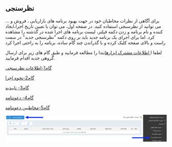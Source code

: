 ﻿## نظرسنجی

برای آگاهی از نظرات مخاطبان خود در جهت بهبود برنامه های بازاریابی ، فروش و ... می توانید از نظرسنجی استفاده کنید. در صفحه اول، می توان با تعیین تاریخ اجرا،ایجاد کننده و نام برنامه  و زدن دکمه فیلتر، لیست برنامه های اجرا شده در گذشته را مشاهده کرد. اما برای اجرای یک برنامه جدید باید بر روی دکمه  "نظرسنجی جدید" در سمت راست و بالای صفحه کلیک کرده و با گذراندن چند گام ساده، برنامه را به راحتی اجرا کرد

لطفا ا<a href="C%3A%2FUsers%2FH.abasi%2FDesktop%2Fhelp%2Fmd%20help%2F%D8%AA%D8%A8%D9%84%DB%8C%D8%BA%D8%A7%D8%AA%2Fmoshtarak-abzar%2Fmoshtarak-abzar.md" target="_blank">  اطلاعات مشترک ابزارها</a>بتدا را مطالعه فرمایید و طبق گام های زیر برای ارسال گروهی جدید اقدام فرمایید.

<a href="1-avalie-nazarsanji%2Favalie-nazarsanji.md" target="_blank">گام1-اطلاعات نظرسنجی</a>

<a href="2-nahveajra-nazaesanji%2F2-nahve-ejra-nazarsanji.md" target="_blank">گام2-نحوه اجرا</a>

<a href="3-taid-nazarsanji%2F3-taid-nazarsanji.md" target="_blank">گام3- تاییدیه</a>

<a href="4-davatname-nazarsanji%2Funtitled.md" target="_blank">گام4- دعوتنامه</a>

<a href="5-mokhatab-davatname%2F5-entekhabmokhatab-nazarsanji.md" target="_blank">گام5-مخاطبین دعوتنامه</a>

![](advertising-sendingqustionary-firststep.png)


